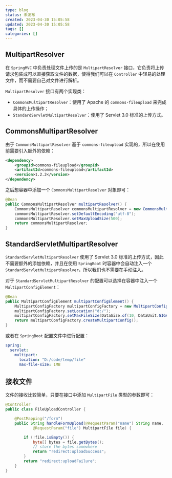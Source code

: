 ```yaml
---
type: blog
status: 未发布
created: 2023-04-30 15:05:58
updated: 2023-04-30 15:05:58
tags: []
categories: []
---
```


## MultipartResolver

在 `SpringMVC` 中负责处理文件上传的是 `MultipartResolver` 接口，它负责将上传请求包装成可以直接获取文件的数据，使得我们可以在 `Controller` 中轻易的处理文件，而不需要自己对文件进行解析。

`MultipartResolver` 接口有两个实现类：

- `CommonsMultipartResolver`：使用了 Apache 的 `commons-fileupload` 来完成具体的上传操作；
- `StandardServletMultipartResolver`：使用了 Servlet 3.0 标准的上传方式。

## CommonsMultipartResolver

由于 `CommonsMultipartResolver` 基于 `commons-fileupload` 实现的，所以在使用前需要引入额外的依赖：

```xml
<dependency>
    <groupId>commons-fileupload</groupId>
    <artifactId>commons-fileupload</artifactId>
    <version>1.2.2</version>
</dependency>
```

之后想容器中添加一个 `CommonsMultipartResolver` 对象即可：

```java
@Bean
public CommonsMultipartResolver multipartResolver() {
	CommonsMultipartResolver commonsMultipartResolver = new CommonsMultipartResolver();
	commonsMultipartResolver.setDefaultEncoding("utf-8");
	commonsMultipartResolver.setMaxUploadSize(500);
	return commonsMultipartResolver;
}
```

## StandardServletMultipartResolver

`StandardServletMultipartResolver` 使用了 Servlet 3.0 标准的上传方式，因此不需要额外的添加依赖，并且在使用 `SpringBoot` 时容器中会自动注入一个 `StandardServletMultipartResolver`，所以我们也不需要在手动注入。

对于 `StandardServletMultipartResolver` 的配置可以选择在容器中注入一个 `MultipartConfigElement`：

```java
@Bean
public MultipartConfigElement multipartConfigElement() {
	MultipartConfigFactory multipartConfigFactory = new MultipartConfigFactory();
	multipartConfigFactory.setLocation("d:/");
	multipartConfigFactory.setMaxFileSize(DataSize.of(10, DataUnit.GIGABYTES));
	return multipartConfigFactory.createMultipartConfig();
}
```

或者在 `SpringBoot` 配置文件中进行配置：

```yaml
spring:
  servlet:
    multipart:
      location: "D:/code/temp/file"
      max-file-size: 1MB
```

## 接收文件

文件的接收比较简单，只要在接口中添加 `MultipartFile` 类型的参数即可：

```java
@Controller
public class FileUploadController {

    @PostMapping("/form")
    public String handleFormUpload(@RequestParam("name") String name,
            @RequestParam("file") MultipartFile file) {

        if (!file.isEmpty()) {
            byte[] bytes = file.getBytes();
            // store the bytes somewhere
            return "redirect:uploadSuccess";
        }
        return "redirect:uploadFailure";
    }
}
```

